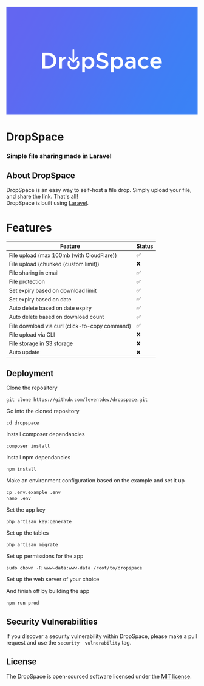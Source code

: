 <p align="center"><a><img src="/public/dropspace-cover.png"></a></p>

<!-- 
    Insert tags, badges, etc... here
-->

# DropSpace

### Simple file sharing made in Laravel

## About DropSpace

DropSpace is an easy way to self-host a file drop. Simply upload your file, and share the link. That's all!  
DropSpace is built using [Laravel](https://laravel.com).

# Features

| Feature                 | Status |
| ----------------------- | ------ |
| File upload (max 100mb (with CloudFlare)) |     :white_check_mark:    |
| File upload (chunked (custom limit))   | :x: |
| File sharing in email   |        :white_check_mark: |
| File protection   |        :white_check_mark: |
| Set expiry based on download limit   | :white_check_mark: |
| Set expiry based on date   | :white_check_mark: |
| Auto delete based on date expiry   | :white_check_mark: |
| Auto delete based on download count   | :white_check_mark: |
| File download via curl (click-to-copy command)   | :white_check_mark: |
| File upload via CLI   | :x: |
| File storage in S3 storage   | :x: |
| Auto update   | :x: |



<!-- list features todo -->
## Deployment
Clone the repository
```
git clone https://github.com/leventdev/dropspace.git
```
Go into the cloned repository
```
cd dropspace
```
Install composer dependancies
```
composer install
```
Install npm dependancies
```
npm install
```
Make an environment configuration based on the example and set it up
``` 
cp .env.example .env
nano .env
```
Set the app key
```
php artisan key:generate
```
Set up the tables
```
php artisan migrate
```
Set up permissions for the app
```
sudo chown -R www-data:www-data /root/to/dropspace
```
Set up the web server of your choice

And finish off by building the app
```
npm run prod
```




## Security Vulnerabilities

If you discover a security vulnerability within DropSpace, please make a pull request and use the `security  vulnerability` tag.

## License

The DropSpace is open-sourced software licensed under the [MIT license](https://opensource.org/licenses/MIT).
